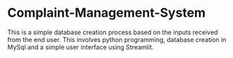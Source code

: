 # Complaint-Management-System
This is a simple database creation process based on the inputs received from the end user. This involves python programming, database creation in MySql and a simple user interface using Streamlit.
